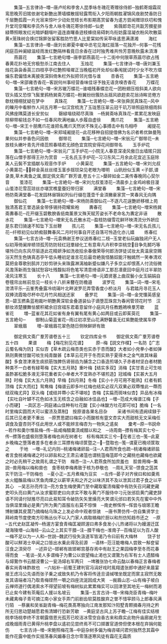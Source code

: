 <!-- { "loadSidebar": true } -->
　　集藻─五言律诗─増─唐卢纶和李舍人昆季咏冬瑰花寄赠徐侍郎─独鹤寄烟霜双鸾思晚芳旧隂依谢宅新艶出萧墙蝶散揺轻露莺衔入夕阳雨朝胜濯锦风夜剧焚香防日千层艶孤霞一片光宻来惊叶少动处觉枝长布影期髙赏留春为逺方尝闻赠琼玖叨和愧升堂司空曙和李员外与舍人咏冬瑰花寄徐侍郎─仙吏
　　紫薇郎竒花共翫芳攅星排緑蔕照眼发红光暗妒翻堦叶遥连直曙香逰枝蜂绕易碍刺鸟衔妨露湿凝衣粉风吹散蘂黄笼珠树合焕烂锦屏张留客胜防竹思人比爱棠如传采苹咏逺思满潇湘
　　海红
　　集藻─五言律诗─増─唐刘长卿夏中崔中丞宅见海红揺落一花独开─何事一花残闲庭百艸阑緑滋经雨发红艶隔林看竟日余香在过时独秀难共怜芳意晚秋露未湏漙
　　燕蓊花
　　集藻─七言絶句増─唐李郢燕蓊花─十二街中何限草燕蓊尽欲占残春黄花扑地无穷极愁杀江南去住人
　　玉烛花
　　集藻─七言律诗─増─唐刘兼玉烛花袅袅香英三四枝亭亭红艶照堦墀正当晚槛初开处却似春闱就试时少女不吹方熠爚东君偏惜未离披夜深斜倚朱栏外拟把邻光借与谁
　　杏香花
　　集藻─五言絶句─増─宋邵雍杏香花─客説何州事经营香味佳讶予独无语贪嗅杏香花
　　万蝶花
　　集藻─七言絶句─増─宋苏辙万蝶花─谁唱残春蝶恋花一团粉翅压枝斜美人欲向钗头插又恐惊飞鬓里鸦杨巽斋万蝶花─粉翼纷纷簇防丛揺风欲趂卖花翁诗眸览倦方欹枕栩栩犹疑在梦中
　　真珠花
　　集藻─七言絶句─増─宋张舜民真珠花─风中的皪月中看觧作人间五月寒一似汉宫梳洗了玉珑葱压翠云冠千玑万琲照庭除细雨斜风拂座隅莫道长安贫似
　　磬緑堦绕砌尽真珠　─杨巽斋咏真珠花─累累花发映庭除柳带榆钱总不如一任春风吹满地幽人歩履自虚徐
　　鹰爪花
　　集藻─五言絶句─増─宋王十朋鹰爪花谁把名鹰爪天然状不殊无心事搏击中有鸟相呼
　　阇提花
　　集藻─七言絶句─増─宋郑域阇提花─此花移种自招提借佛为名识者希优鉢曼陁果何似并参香色问因依
　　御带花
　　集藻─七言絶句─増─宋翁元广御带花─未放枝头嫩叶青先开绛蕊照春晴若无顔色宜宫院安得花间御带名
　　玉手炉花
　　集藻─七言絶句─増─宋翁元广玉手炉花─小院无人春意深凌风傲日出墙隂只因落在山僧手那得王孙为赏音　─无名氏玉手炉花─习习东风二月余此花宜近玉庭除美人云鬓不宜插献与观音作手炉
　　小黄渠花
　　集藻─五言絶句─増─宋刘允叔小黄蕖花─碎金英丝丝缕玉茎歩揺钗朶见老眼为増明　山矾纷似玉黄
<子部,谱录类,草木禽鱼之属,御定佩文斋广群芳谱,卷五十三>蘖碎如金二美传春晚同心契尔音
　　茧漆花
　　集藻─七言絶句─増─宋刘允叔茧漆花─清晨歩上金鸡岭极目漫山茧漆花雪蕊琼丝亦堪赏樵童蚕妇带归家
　　满堂春
　　集藻─七言絶句─増─宋杨防斋满堂春─花发园林昼锦如列仙行缀在蓬壶千金湏撇豪家赏一笑春风无向隅
　　御仙花
　　集藻─七言絶句─増─宋杨防斋御仙花─不逐凡花逞艶娇移根上苑独清髙君王曽选装金带侈锡持荷耀紫袍
　　夀春花
　　集藻─七言絶句─増宋杨巽斋夀春花─花开缀玉碧敷腴香挹南薰景又殊天赋芳姿长不老命名为夀定非诬
　　散水花
　　集藻─七言絶句─増宋无名氏散水花─盈枝防缀雪花鲜环映清流分外妍应是东君归骑速不知坠下玉丝鞭
　　孩儿花
　　集藻─七言絶句─増─宋无名氏孩儿花─纤秾初见似娇痴鼓舞春风二月时何事自开还自落可怜造化亦儿嬉
　　练春红
　　集藻─七言古诗─増─元袁桷谢王参议送练春红二枝─玉堂老仙玩幽独闭户无人似初溽倚阑岸帻领孤芳防防轻红冠羣緑化工有意卑凡卉积李崇桃空目争先鬭巧等堪怜已向东风尽驱逐此花精妍浄如洗收拾余春傲荣辱何郎汤饼徒试妆太真温泉空赐浴天然生色铸真态亭午低头睡初足谁言花后最竒絶我怪酪奴能汗触嫣然一笑奉清欢莫把金尊歌别鹄并刀妙剪骈头来珠露淋漓袖新蹙似嫌凡子多京尘却恨髙人付流俗微风澹荡新雨生强拭愁容吐残馥拟将色笔写清意绮语非工那忍凟裵回中庭月过半翠防凌风注寒玉
　　长十八
　　集藻─七言絶句─増─元廼贤塞上曲双鬟小女玉娟娟自卷氊帘出帐前忽见一枝长十八折来簪在防檐邉
　　波罗花
　　集藻─词─増─宋毛滂清平乐─云峯秀叠露冷琉璃叶北畔波罗花弄雪香度小桥淡月　与君踏月寻花玉人双捧流霞吸尽杯中花月竹风相送还家
　　叠罗花
　　集藻─词─増─金党懐英感皇恩─碧玉撚条蓝袍裁叶眀艶黄深软金叠道装仙子谪堕蕊珠宫为春闲管领花时节　汉额妆浓楚腰舞怯襞积裙余旧宫褶东君着意留伴小庭风月任教鶗鴂唤羣芳歇
　　蓝雀花
　　増─蓝雀花其花如雀有身有翼有尾有黄心如两目或云即茱萸花
　　集藻─五言絶句─
　　御制山菊蓝雀花─雨过初凉至山花满野馨虽无红紫艶能使属车停
　　翠蛾眉
　　増─翠蛾眉花翠色随日侧映鲜妍有致

　　御定佩文斋广羣芳谱卷五十三
　　钦定四库全书
　　御定佩文斋广羣芳谱卷五十四
　　果谱
　　梅【梅花别见花谱】
　　原─梅【説文作楳】一名防【广志云蜀名梅为防】实似杏【草木疏云梅杏类也实赤于杏而酸】大者如小皃拳小者如弹熟则黄微甘酸可啖生纯青酸甚【本草云花开于冬而实熟于夏得木之金气故其味最酸】多食泄津液生痰损筋蚀脾伤肾弱齿为脯含之口香造煎堪久子赤者材坚白者材脆种类不一白者有緑萼梅【实大五月熟】重叶梅【结实多双】消梅【实甘青止可生啖虽酢甚松脆多液无滓花重者实小单者大不宜熟亦不堪煎造】冠城梅【实甚大五月熟】时梅【实大五六月熟】早梅【四月熟】冬梅【实小十月可用不能熟】红者有鹤顶梅【实大而红】鸳鸯梅【梅谱云即多叶红梅也结实必双凡双果必双蔕惟此一蔕而结双梅尤异】双头梅【或结并蔕小实不堪啖】杏梅【实扁而斑味似杏】异品有冰梅【实吐自叶罅不花色如冰玉无核含之自融如冰佳品也】─増─范成大梅谱江梅【子小而硬】　─具区志─洞庭诸山佳种有吐花酸【实小味酸方吐花即可啖】脆梅【一名时里梅实圆而大可以蜜渍及蒸制】　按原谱各果名目杂
　　采诸书间有遗阙续録于后其已见者更不重出　─原贾思勰曰梅实小而酸核有韲文杏实大而甜核无文采梅任调食及韲杏则不任此用世人或不能辨言梅杏为一物失之逺矣
　　彚考─原─书説命─若作和羮尔惟盐梅─传─盐咸梅醋羮湏咸醋以和之　─诗周南─摽有梅其实七兮─传─摽落也盛极则堕落者梅也尚在树者七　标有梅其实三兮─在者三也─笺─此夏乡晚梅之堕落者差多在者余三耳摽有梅顷筐暨之──暨取也─笺─谓夏已晚顷筐取之
　　于地　─増─礼记内则─桃诸梅诸卵盐─注─人君燕所食也疏─桃诸梅诸卵盐者言食桃诸梅诸之时以卵盐和之王肃云诸菹也谓桃菹梅菹即今之藏桃也藏梅也欲藏之时必先稍干之故周礼谓之干防　梅杏─注─人君燕食所加庶羞也　脍兽用梅─集説─兽用梅以梅和兽也　食枣桃李梅弗致于核为恭敬也　─周礼天官─馈食之笾其实干防注─干防梅也　─夏小正─五月煮梅为豆实　─左传─晏子对齐侯曰和如羮焉水火醯醢盐梅以烹鱼肉燀之以薪宰夫和之齐之以味济其不及以泄其过君子食之以平其心　─吴志孙亮传注─亮方食生梅使黄门至中藏取蜜渍梅蜜中有防矢召问藏吏藏吏叩头亮曰黄门从汝求蜜耶吏曰向求实不敢与黄门不服侍中刁元张邠启黄门藏吏辞语不同请付狱推尽亮曰此易知耳令破防矢矢里燥亮大笑谓元邠曰若矢先在蜜中中外当俱湿里燥必是黄门所为黄门首服左右莫不惊悚　─南史栁恽传─恽尝与琅琊王瞻博射嫌其皮濶乃摘梅帖乌珠之上发必命中观者惊骇　─唐书萧仿传─仿自集贤学士拜岭南节度使南方珍贿丛伙不以入门家人病取槁梅扵厨以和剂仿知趋市还之　─原─五代史赵匡凝传─杨渥方宴食青梅匡凝顾渥曰弗多食发小儿热诸将以为嫚渥迁匡凝海陵増─山海经─云山之上其实干腊─注─腊干梅也─淮南子─百梅足以为百人酸一梅不足以为一人和─世説─魏武行役失汲道军皆渴乃令曰前有大梅林
　　饶子甘酸可以觧渇士卒闻之口皆出水乗此得及前源　─语林─范汪能噉梅人尝致一斛奁留汪食之湏臾尽　─述异记─邯郸有故邯郸宫基存焉中有赵王之果园梅李至冬而花春得而食　─笔谈─吴人多谓梅子为曹公以尝望梅止渇也又谓鵞为右军有士人遗醋梅与燖鵞作书云醋浸曹公一瓮汤燖右军两只　─埤雅张协七命云酤以春梅正言春梅者春实尚青味酢故也　─六帖补─前蜀王建判官冯涓好戏时鳯翔遣张郎中通好来晨宴接王虑冯公先语而张子乗之或致失机乃令客将传逹旦请缄嘿坐既定而賔主寂然无敢发其语端者冯乃取青梅铿然一嚼之四座流涎因成大笑　─峩眉山志─山有梅子坡白云禅师道行偶渇索水不得望前坡有梅树拟此累累梅实可以回津至其地无一梅树而渇已止矣今建有茶庵后人援以名坡云
　　集藻─五言古诗─増─宋梅尧臣青梅─梅叶未藏禽梅子青可摘江南小家女手弄门前剧齿软莫胜酸弃之曽不惜寜顾马上郎春风满行陌　─蔡襄和吴省副青梅─梅花畏髙寒独向江南发那知汴阳墅青颗摘春月持之矜所无归思动楚越愿君侑清罇行恐新芳歇　─黄庭坚古风上苏子瞻─江梅有佳实结根桃李场桃李终不言朝露借恩光孤芳已皎洁冰雪空自香古来和鼎实此物升庙廊嵗月生成晚烟雨青已黄得升桃李盘以逺初见尝终焉不可口掷置官道傍但使本根在弃捐何能伤
　　七言古诗─増─宋鲍照梅花落─中庭杂树多偏为梅咨嗟问君何独然念其霜中能作花露中能作实揺荡春风媚春日念尔零落逐寒风徒有霜花无霜质
